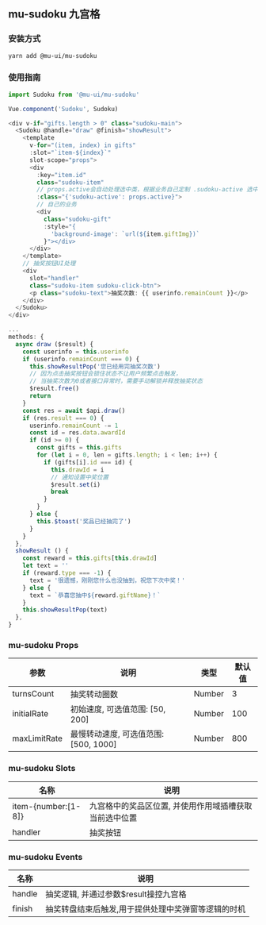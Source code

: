 ## mu-sudoku 九宫格

### 安装方式

```bash
yarn add @mu-ui/mu-sudoku
```

### 使用指南

```js
import Sudoku from '@mu-ui/mu-sudoku'

Vue.component('Sudoku', Sudoku)

<div v-if="gifts.length > 0" class="sudoku-main">
  <Sudoku @handle="draw" @finish="showResult">
    <template
      v-for="(item, index) in gifts"
      :slot="`item-${index}`"
      slot-scope="props">
      <div
        :key="item.id"
        class="sudoku-item"
        // props.active会自动处理选中类，根据业务自己定制 .sudoku-active 选中样式
        :class="{'sudoku-active': props.active}">
        // 自己的业务
        <div
          class="sudoku-gift"
          :style="{
            'background-image': `url(${item.giftImg})`
          }"></div>
      </div>
    </template>
    // 抽奖按钮UI处理
    <div
      slot="handler"
      class="sudoku-item sudoku-click-btn">
      <p class="sudoku-text">抽奖次数: {{ userinfo.remainCount }}</p>
    </div>
  </Sudoku>
</div>

...
methods: {
  async draw ($result) {
    const userinfo = this.userinfo
    if (userinfo.remainCount === 0) {
      this.showResultPop('您已经用完抽奖次数')
      // 因为点击抽奖按钮会锁住状态不让用户频繁点击触发，
      // 当抽奖次数为0或者接口异常时，需要手动解锁并释放抽奖状态
      $result.free()
      return
    }
    const res = await $api.draw()
    if (res.result === 0) {
      userinfo.remainCount -= 1
      const id = res.data.awardId
      if (id >= 0) {
        const gifts = this.gifts
        for (let i = 0, len = gifts.length; i < len; i++) {
          if (gifts[i].id === id) {
            this.drawId = i
            // 通知设置中奖位置
            $result.set(i)
            break
          }
        }
      } else {
        this.$toast('奖品已经抽完了')
      }
    }
  },
  showResult () {
    const reward = this.gifts[this.drawId]
    let text = ''
    if (reward.type === -1) {
      text = '很遗憾，刚刚您什么也没抽到，祝您下次中奖！'
    } else {
      text = `恭喜您抽中${reward.giftName}！`
    }
    this.showResultPop(text)
  },
}
```

### mu-sudoku Props

参数|说明|类型|默认值
---|---|---|---
turnsCount|抽奖转动圈数|Number|3
initialRate|初始速度, 可选值范围: [50, 200]|Number|100
maxLimitRate|最慢转动速度, 可选值范围: [500, 1000]|Number|800

### mu-sudoku Slots

名称|说明
---|---
item-{number:[1-8]}|九宫格中的奖品区位置, 并使用作用域插槽获取当前选中位置
handler|抽奖按钮

### mu-sudoku Events

名称|说明
---|---
handle|抽奖逻辑, 并通过参数$result操控九宫格
finish|抽奖转盘结束后触发,用于提供处理中奖弹窗等逻辑的时机
